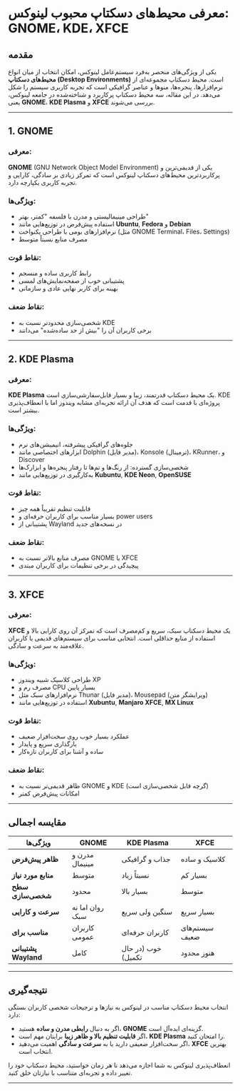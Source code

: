 # معرفی محیط‌های دسکتاپ محبوب لینوکس: GNOME، KDE، XFCE

## مقدمه

یکی از ویژگی‌های منحصر به‌فرد سیستم‌عامل لینوکس، امکان انتخاب از میان انواع **محیط‌های دسکتاپ (Desktop Environments)** است. محیط دسکتاپ مجموعه‌ای از نرم‌افزارها، پنجره‌ها، منوها و عناصر گرافیکی است که تجربه کاربری سیستم را شکل می‌دهد. در این مقاله، سه محیط دسکتاپ پرکاربرد و شناخته‌شده در جامعه لینوکس، یعنی **GNOME**، **KDE Plasma** و **XFCE** بررسی می‌شوند.

---

## 1. GNOME

### معرفی:
**GNOME** (GNU Network Object Model Environment) یکی از قدیمی‌ترین و پرکاربردترین محیط‌های دسکتاپ لینوکس است که تمرکز زیادی بر سادگی، کارایی و تجربه کاربری یکپارچه دارد.

### ویژگی‌ها:
- طراحی مینیمالیستی و مدرن با فلسفه "کمتر، بهتر"
- استفاده پیش‌فرض در توزیع‌هایی مانند **Ubuntu**, **Fedora** و **Debian**
- نرم‌افزارهای بومی با طراحی یکنواخت (مثل GNOME Terminal، Files، Settings)
- مصرف منابع نسبتاً متوسط

### نقاط قوت:
- رابط کاربری ساده و منسجم
- پشتیبانی خوب از صفحه‌نمایش‌های لمسی
- بهینه برای کاربر نهایی عادی و سازمانی

### نقاط ضعف:
- شخصی‌سازی محدودتر نسبت به KDE
- برخی کاربران آن را "بیش از حد ساده‌شده" می‌دانند

---

## 2. KDE Plasma

### معرفی:
**KDE Plasma** یک محیط دسکتاپ قدرتمند، زیبا و بسیار قابل‌سفارشی‌سازی است. KDE پروژه‌ای با قدمت است که هدف آن ارائه تجربه‌ای مشابه ویندوز اما با انعطاف‌پذیری بیشتر است.

### ویژگی‌ها:
- جلوه‌های گرافیکی پیشرفته، انیمیشن‌های نرم
- ابزارهای اختصاصی مانند Dolphin (مدیر فایل)، Konsole (ترمینال)، KRunner، و Discover
- شخصی‌سازی گسترده: از رنگ‌ها و تم‌ها تا رفتار پنجره‌ها و ابزارک‌ها
- به‌کارگیری در توزیع‌هایی مانند **Kubuntu**, **KDE Neon**, **OpenSUSE**

### نقاط قوت:
- قابلیت تنظیم تقریباً همه چیز
- بسیار مناسب برای کاربران حرفه‌ای و power users
- پشتیبانی از Wayland در نسخه‌های جدید

### نقاط ضعف:
- مصرف منابع بالاتر نسبت به GNOME یا XFCE
- پیچیدگی در برخی تنظیمات برای کاربران مبتدی

---

## 3. XFCE

### معرفی:
**XFCE** یک محیط دسکتاپ سبک، سریع و کم‌مصرف است که تمرکز آن روی کارایی بالا و استفاده از منابع حداقلی است. انتخابی مناسب برای سیستم‌های قدیمی یا کاربران علاقه‌مند به سرعت و سادگی.

### ویژگی‌ها:
- طراحی کلاسیک شبیه ویندوز XP
- مصرف رم و CPU بسیار پایین
- نرم‌افزارهای سبک مثل Thunar (مدیر فایل)، Mousepad (ویرایشگر متن)
- استفاده در توزیع‌هایی مانند **Xubuntu**, **Manjaro XFCE**, **MX Linux**

### نقاط قوت:
- عملکرد بسیار خوب روی سخت‌افزار ضعیف
- بارگذاری سریع و پایدار
- ساده و آشنا برای کاربران تازه‌کار

### نقاط ضعف:
- ظاهر قدیمی‌تر نسبت به GNOME و KDE (گرچه قابل شخصی‌سازی است)
- امکانات پیش‌فرض کمتر

---

## مقایسه اجمالی

| ویژگی‌ها               | GNOME              | KDE Plasma         | XFCE               |
|------------------------|--------------------|--------------------|--------------------|
| **ظاهر پیش‌فرض**       | مدرن و مینیمال     | جذاب و گرافیکی      | کلاسیک و ساده       |
| **منابع مورد نیاز**     | متوسط               | نسبتاً زیاد         | بسیار کم            |
| **سطح شخصی‌سازی**       | محدود               | بسیار بالا          | متوسط               |
| **سرعت و کارایی**       | روان اما نه سبک     | سنگین ولی سریع       | بسیار سریع          |
| **مناسب برای**         | کاربران عمومی       | کاربران حرفه‌ای      | سیستم‌های ضعیف       |
| **پشتیبانی Wayland**   | کامل                | خوب (در حال تکمیل)   | هنوز محدود          |

---

## نتیجه‌گیری

انتخاب محیط دسکتاپ مناسب در لینوکس به نیازها و ترجیحات شخصی کاربران بستگی دارد:

- اگر به دنبال **رابطی مدرن و ساده** هستید، **GNOME** گزینه‌ای ایده‌آل است.
- اگر **قابلیت تنظیم بالا و ظاهر زیبا** برایتان مهم است، **KDE Plasma** را امتحان کنید.
- اگر سخت‌افزار ضعیفی دارید یا به **سرعت و سادگی** اهمیت می‌دهید، **XFCE** بهترین انتخاب است.

انعطاف‌پذیری لینوکس به شما اجازه می‌دهد تا هر زمان خواستید، محیط دسکتاپ خود را تغییر داده و تجربه‌ای متناسب با نیازتان خلق کنید.

---
